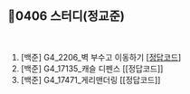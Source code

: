 ## 📘0406 스터디(정교준)
</br>

1. [백준] G4_2206_벽 부수고 이동하기 [[정답코드]()]
2. [백준] G4_17135_캐슬 디펜스 [[정답코드]]
3. [백준] G4_17471_게리맨더링 [[정답코드]]
